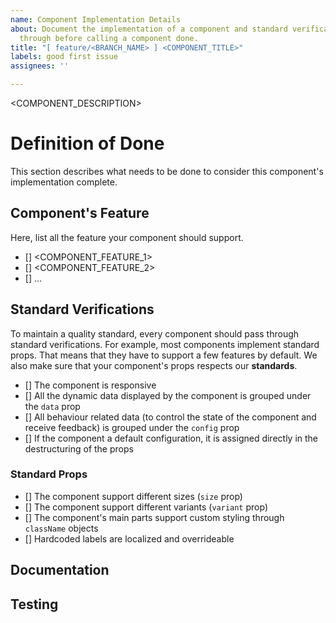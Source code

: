 ```yaml
---
name: Component Implementation Details
about: Document the implementation of a component and standard verifications to go
  through before calling a component done.
title: "[ feature/<BRANCH_NAME> ] <COMPONENT_TITLE>"
labels: good first issue
assignees: ''

---
```


<COMPONENT_DESCRIPTION>

# Definition of Done

This section describes what needs to be done to consider this component's implementation complete.

## Component's Feature

Here, list all the feature your component should support.

- [] <COMPONENT_FEATURE_1>
- [] <COMPONENT_FEATURE_2>
- [] ...

## Standard Verifications

To maintain a quality standard, every component should pass through standard verifications. For example, most components implement standard props. That means that they have to support a few features by default. We also make sure that your component's props respects our __**standards**__.

- [] The component is responsive
- [] All the dynamic data displayed by the component is grouped under the `data` prop
- [] All behaviour related data (to control the state of the component and receive feedback) is grouped under the `config` prop
- [] If the component a default configuration, it is assigned directly in the destructuring of the props


### Standard Props

- [] The component support different sizes (`size` prop)
- [] The component support different variants (`variant` prop)
- [] The component's main parts support custom styling through `className` objects
- [] Hardcoded labels are localized and overrideable

## Documentation

## Testing

